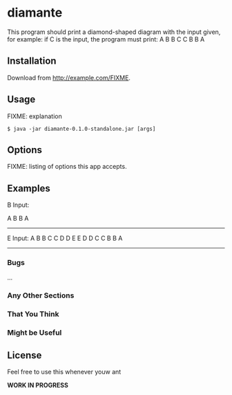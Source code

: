 # diamante

This program should print a diamond-shaped diagram with the input given, for example: if C is the input, the program must print: 
  A 
 B B 
C   C 
 B B 
  A



## Installation

Download from http://example.com/FIXME.

## Usage

FIXME: explanation

    $ java -jar diamante-0.1.0-standalone.jar [args]

## Options

FIXME: listing of options this app accepts.

## Examples



B Input:

 A 
B B 
 A 
_______________

E Input:
    A 
   B B 
  C   C 
 D     D 
E       E
 D     D
  C   C
   B B
    A 

_______________

### Bugs

...

### Any Other Sections
### That You Think
### Might be Useful

## License

Feel free to use this whenever youw ant


**WORK IN PROGRESS**